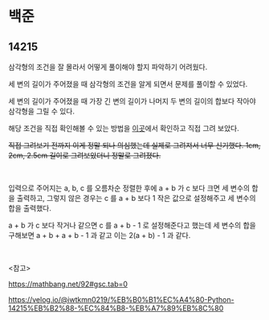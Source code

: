 # 백준

## 14215

삼각형의 조건을 잘 몰라서 어떻게 풀이해야 할지 파악하기 어려웠다. 

세 변의 길이가 주어졌을 때 삼각형의 조건을 알게 되면서 문제를 풀이할 수 있었다.

세 변의 길이가 주어졌을 때 가장 긴 변의 길이가 나머지 두 변의 길이의 합보다 작아야 삼각형을 그릴 수 있다.

해당 조건을 직접 확인해볼 수 있는 방법을 [이곳](https://mathbang.net/92#gsc.tab=0)에서 확인하고 직접 그려 보았다. 

~~직접 그려보기 전까지 이게 정말 되나 의심했는데 실제로 그려져서 너무 신기했다. 1cm, 2cm, 2.5cm 길이로 그려보았더니 정말로 그려졌다.~~

<br>

입력으로 주어지는 a, b, c 를 오름차순 정렬한 후에 a + b 가 c 보다 크면 세 변수의 합을 출력하고, 그렇지 않은 경우는 c 를 a + b 보다 1 작은 값으로 설정해주고 세 변수의 합을 출력했다.

 a + b 가 c 보다 작거나 같으면 c 를 a + b - 1 로 설정해준다고 했는데 세 변수의 합을 구해보면 a + b + a + b - 1 과 같고 이는 2(a + b) - 1 과 같다.

<br>

<참고>

https://mathbang.net/92#gsc.tab=0

https://velog.io/@iwtkmn0219/%EB%B0%B1%EC%A4%80-Python-14215%EB%B2%88-%EC%84%B8-%EB%A7%89%EB%8C%80

